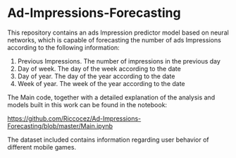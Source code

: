 # Ad-Impressions-Forecasting

This repository contains an ads Impression predictor model based on neural networks, which is capable of forecasting the number of ads Impressions according to the following information:

  1. Previous Impressions. The number of impressions in the previous day
  2. Day of week. The day of the week according to the date
  3. Day of year. The day of the year according to the date
  4. Week of year. The week of the year according to the date

The Main code, together with a detailed explanation of the analysis and models built in this work can be found in the notebook:

https://github.com/Riccocez/Ad-Impressions-Forecasting/blob/master/Main.ipynb


The dataset included contains information regarding user behavior of different mobile games. 
